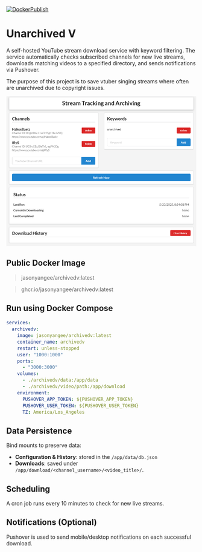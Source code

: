 [![DockerPublish](https://github.com/jasonyang-ee/ArchivedV/actions/workflows/publish.yml/badge.svg)](https://github.com/jasonyang-ee/ArchivedV/actions/workflows/publish.yml)

# Unarchived V

A self-hosted YouTube stream download service with keyword filtering. The service automatically checks subscribed channels for new live streams, downloads matching videos to a specified directory, and sends notifications via Pushover.

The purpose of this project is to save vtuber singing streams where often are unarchived due to copyright issues.

![main page](doc/mainpage.png)

## Public Docker Image

> jasonyangee/archivedv:latest

> ghcr.io/jasonyangee/archivedv:latest

## Run using Docker Compose

```yaml
services:
  archivedv:
    image: jasonyangee/archivedv:latest
    container_name: archivedv
    restart: unless-stopped
    user: "1000:1000"
    ports:
      - "3000:3000"
    volumes:
      - ./archivedv/data:/app/data
      - ./archivedv/video/path:/app/download
    environment:
      PUSHOVER_APP_TOKEN: ${PUSHOVER_APP_TOKEN}
      PUSHOVER_USER_TOKEN: ${PUSHOVER_USER_TOKEN}
      TZ: America/Los_Angeles
```

## Data Persistence

Bind mounts to preserve data:

- **Configuration & History**: stored in the `/app/data/db.json`
- **Downloads**: saved under `/app/download/<channel_username>/<video_title>/`.

## Scheduling

A cron job runs every 10 minutes to check for new live streams.

## Notifications (Optional)

Pushover is used to send mobile/desktop notifications on each successful download.
